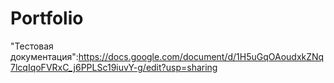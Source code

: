 # Portfolio
"Тестовая документация":https://docs.google.com/document/d/1H5uGqOAoudxkZNq7lcqIqoFVRxC_j6PPLSc19iuvY-g/edit?usp=sharing
